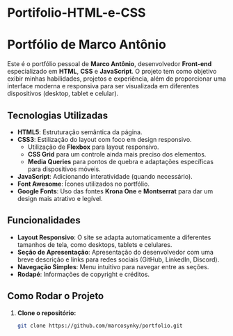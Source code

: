 # Portifolio-HTML-e-CSS
 # Portfólio de Marco Antônio

Este é o portfólio pessoal de **Marco Antônio**, desenvolvedor **Front-end** especializado em **HTML**, **CSS** e **JavaScript**. O projeto tem como objetivo exibir minhas habilidades, projetos e experiência, além de proporcionar uma interface moderna e responsiva para ser visualizada em diferentes dispositivos (desktop, tablet e celular).

## Tecnologias Utilizadas

- **HTML5**: Estruturação semântica da página.
- **CSS3**: Estilização do layout com foco em design responsivo.
  - Utilização de **Flexbox** para layout responsivo.
  - **CSS Grid** para um controle ainda mais preciso dos elementos.
  - **Media Queries** para pontos de quebra e adaptações específicas para dispositivos móveis.
- **JavaScript**: Adicionando interatividade (quando necessário).
- **Font Awesome**: Ícones utilizados no portfólio.
- **Google Fonts**: Uso das fontes **Krona One** e **Montserrat** para dar um design mais atrativo e legível.

## Funcionalidades

- **Layout Responsivo**: O site se adapta automaticamente a diferentes tamanhos de tela, como desktops, tablets e celulares.
- **Seção de Apresentação**: Apresentação do desenvolvedor com uma breve descrição e links para redes sociais (GitHub, LinkedIn, Discord).
- **Navegação Simples**: Menu intuitivo para navegar entre as seções.
- **Rodapé**: Informações de copyright e créditos.

## Como Rodar o Projeto

1. **Clone o repositório:**

   ```bash
   git clone https://github.com/marcosynky/portfolio.git

